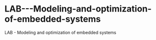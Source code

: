 # LAB---Modeling-and-optimization-of-embedded-systems
LAB - Modeling and optimization of embedded systems
